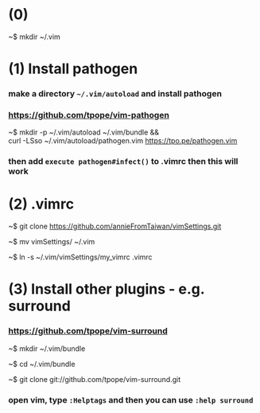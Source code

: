 (0)
=====

~$ mkdir ~/.vim


(1) Install pathogen
=====

### make a directory `~/.vim/autoload` and install pathogen

### https://github.com/tpope/vim-pathogen

~$ mkdir -p ~/.vim/autoload ~/.vim/bundle && \
curl -LSso ~/.vim/autoload/pathogen.vim https://tpo.pe/pathogen.vim

### then add `execute pathogen#infect()` to .vimrc then this will work



(2) .vimrc
=====

~$ git clone https://github.com/annieFromTaiwan/vimSettings.git

~$ mv vimSettings/ ~/.vim

~$ ln -s ~/.vim/vimSettings/my_vimrc .vimrc



(3) Install other plugins - e.g. surround
=====

### https://github.com/tpope/vim-surround

~$ mkdir ~/.vim/bundle

~$ cd ~/.vim/bundle

~$ git clone git://github.com/tpope/vim-surround.git

### open vim, type `:Helptags` and then you can use `:help surround`
